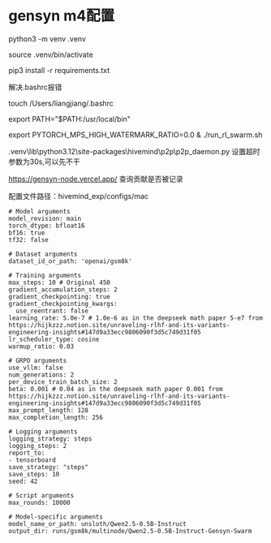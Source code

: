# gensyn m4配置

 

python3 -m venv .venv

source .venv/bin/activate

pip3 install -r requirements.txt

解决.bashrc报错

touch /Users/liangjiang/.bashrc

export PATH="$PATH:/usr/local/bin"

export PYTORCH_MPS_HIGH_WATERMARK_RATIO=0.0 & ./run_rl_swarm.sh

.venv\lib\python3.12\site-packages\hivemind\p2p\p2p_daemon.py  设置超时参数为30s,可以先不干

https://gensyn-node.vercel.app/ 查询贡献是否被记录

配置文件路径：hivemind_exp/configs/mac

```
# Model arguments
model_revision: main
torch_dtype: bfloat16
bf16: true
tf32: false

# Dataset arguments
dataset_id_or_path: 'openai/gsm8k'

# Training arguments
max_steps: 10 # Original 450
gradient_accumulation_steps: 2
gradient_checkpointing: true
gradient_checkpointing_kwargs:
  use_reentrant: false
learning_rate: 5.0e-7 # 1.0e-6 as in the deepseek math paper 5-e7 from https://hijkzzz.notion.site/unraveling-rlhf-and-its-variants-engineering-insights#147d9a33ecc9806090f3d5c749d31f05
lr_scheduler_type: cosine
warmup_ratio: 0.03

# GRPO arguments
use_vllm: false
num_generations: 2
per_device_train_batch_size: 2
beta: 0.001 # 0.04 as in the deepseek math paper 0.001 from https://hijkzzz.notion.site/unraveling-rlhf-and-its-variants-engineering-insights#147d9a33ecc9806090f3d5c749d31f05
max_prompt_length: 128
max_completion_length: 256

# Logging arguments
logging_strategy: steps
logging_steps: 2
report_to:
- tensorboard
save_strategy: "steps"
save_steps: 10
seed: 42

# Script arguments
max_rounds: 10000

# Model-specific arguments
model_name_or_path: unsloth/Qwen2.5-0.5B-Instruct
output_dir: runs/gsm8k/multinode/Qwen2.5-0.5B-Instruct-Gensyn-Swarm
```

